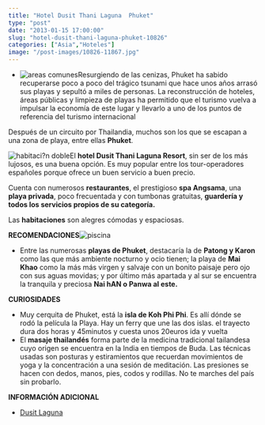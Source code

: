 ```yaml
---
title: "Hotel Dusit Thani Laguna  Phuket"
type: "post"
date: "2013-01-15 17:00:00"
slug: "hotel-dusit-thani-laguna-phuket-10826"
categories: ["Asia","Hoteles"]
image: "/post-images/10826-11867.jpg"
---
```


- ![areas comunes](/post-images/10826-11867.jpg "areas comunes")Resurgiendo de las cenizas, Phuket ha sabido recuperarse poco a poco del trágico tsunami que hace unos años arrasó sus playas y sepultó a miles de personas. La reconstrucción de hoteles, áreas públicas y limpieza de playas ha permitido que el turismo vuelva a impulsar la economía de este lugar y llevarlo a uno de los puntos de referencia del turismo internacional

 Después de un circuito por Thailandia, muchos son los que se escapan a una zona de playa, entre ellas **Phuket**.

 ![habitaci?n doble](/post-images/10826-11869.jpg "habitaci?n doble")El **hotel Dusit Thani Laguna Resort**, sin ser de los más lujosos, es una buena opción. Es muy popular entre los tour-operadores españoles porque ofrece un buen servicio a buen precio.

 Cuenta con numerosos **restaurantes**, el prestigioso **spa Angsama**, una **playa privada**, poco frecuentada y con tumbonas gratuitas, **guardería y todos los servicios propios de su categoría.**

 Las **habitaciones** son alegres cómodas y espaciosas.

 **RECOMENDACIONES**![piscina](/post-images/10826-11868.jpg "piscina")

- Entre las numerosas **playas de Phuket**, destacaría la de **Patong y Karon** como las que más ambiente nocturno y ocio tienen; la playa de **Mai Khao** como la más más virgen y salvaje con un bonito paisaje pero ojo con sus aguas movidas; y por último más apartada y al sur se encuentra la tranquila y preciosa **Nai hAN o Panwa al este.**

 **CURIOSIDADES**

- Muy cerquita de Phuket, está la **isla de Koh Phi Phi**. Es allí dónde se rodó la película la Playa. Hay un ferry que une las dos islas. el trayecto dura dos horas y 45minutos y cuesta unos 20euros ida y vuelta
- El **masaje thailandés** forma parte de la medicina tradicional tailandesa cuyo origen se encuentra en la India en tiempos de Buda. Las técnicas usadas son posturas y estiramientos que recuerdan movimientos de yoga y la concentración a una sesión de meditación. Las presiones se hacen con dedos, manos, pies, codos y rodillas. No te marches del país sin probarlo.

 **INFORMACIÓN ADICIONAL**

- [Dusit Laguna](http://www.dusitlaguna.com/)